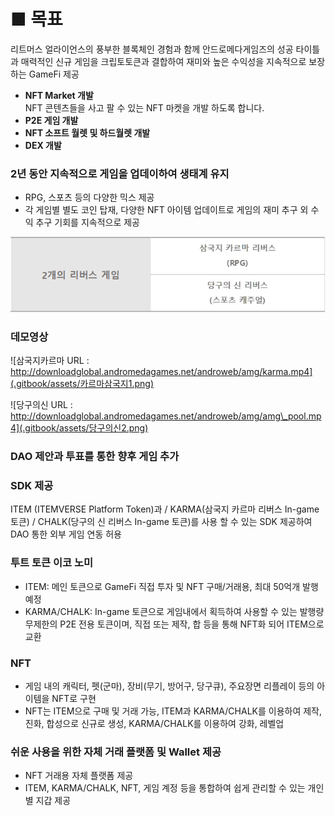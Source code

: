 # ■ 목표

리트머스 얼라이언스의 풍부한 블록체인 경험과 함께 안드로메다게임즈의 성공 타이틀과 매력적인 신규 게임을 크립토토큰과 결합하여 재미와 높은 수익성을 지속적으로 보장하는 GameFi 제공



* **NFT Market 개발** \
  NFT 콘텐츠들을 사고 팔 수 있는 NFT 마켓을 개발 하도록 합니다.
* **P2E 게임 개발**
* **NFT 소프트 월렛 및 하드월렛 개발**
* **DEX 개발**



### 2년 동안 지속적으로 게임을 업데이하여 생태계 유지

* RPG, 스포츠 등의 다양한 믹스 제공
* 각 게임별 별도 코인 탑재, 다양한 NFT 아이템 업데이트로 게임의 재미 추구 외 수익 추구 기회를 지속적으로 제공

![<출시 예정 게임>  ](.gitbook/assets/그림1.png)

### 데모영상

![삼국지카르마    &#x20;
URL : http://downloadglobal.andromedagames.net/androweb/amg/karma.mp4](.gitbook/assets/카르마삼국지1.png)



![당구의신  &#x20;
URL : http://downloadglobal.andromedagames.net/androweb/amg/amg\_pool.mp4](.gitbook/assets/당구의신2.png)





### DAO 제안과 투표를 통한 향후 게임 추가   &#x20;



### SDK 제공

ITEM (ITEMVERSE Platform Token)과 / KARMA(삼국지 카르마 리버스 In-game 토큰) / CHALK(당구의 신 리버스 In-game 토큰)를 사용 할 수 있는 SDK 제공하여  DAO 통한 외부 게임 연동 허용      &#x20;



### 투트 토큰 이코 노미 &#x20;

* ITEM: 메인 토큰으로 GameFi 직접 투자 및 NFT 구매/거래용, 최대 50억개 발행 예정
* KARMA/CHALK: In-game 토큰으로 게임내에서 획득하여 사용할 수 있는 발행량 무제한의 P2E 전용 토큰이며, 직접 또는 제작, 합 등을 통해 NFT화 되어 ITEM으로 교환



### NFT

* 게임 내의 캐릭터, 펫(군마), 장비(무기, 방어구, 당구큐), 주요장면 리플레이 등의 아이템을 NFT로 구현
* NFT는 ITEM으로 구매 및 거래 가능, ITEM과 KARMA/CHALK를 이용하여 제작, 진화, 합성으로 신규로 생성, KARMA/CHALK를 이용하여 강화, 레벨업



### 쉬운 사용을 위한 자체 거래 플랫폼 및 Wallet 제공

* NFT 거래용 자체 플랫폼 제공
* ITEM, KARMA/CHALK, NFT, 게임 계정 등을 통합하여 쉽게 관리할 수 있는 개인별 지갑 제공

